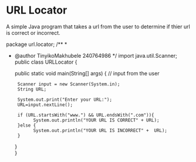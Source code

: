 # URL Locator
A simple Java program that takes a url from the user to determine if thier url is correct or incorrect.

package url.locator;
/**
 *
 * @author TinyikoMakhubele 240764986
 */
import java.util.Scanner;
public class URLLocator {
  
    public static void main(String[] args) {
        // input from the user 
        
        Scanner input = new Scanner(System.in);
        String URL;
        
        System.out.print("Enter your URL:");
        URL=input.nextLine();
        
        if (URL.startsWith("www.") && URL.endsWith(".com")){
              System.out.println("YOUR URL IS CORRECT" + URL);
        }else {
              System.out.println("YOUR URL IS INCORRECT" +  URL);
        }
 
    }           
}
